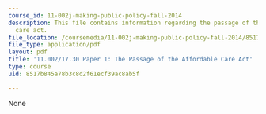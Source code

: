 ```yaml
---
course_id: 11-002j-making-public-policy-fall-2014
description: This file contains information regarding the passage of the affordable
  care act.
file_location: /coursemedia/11-002j-making-public-policy-fall-2014/8517b845a78b3c8d2f61ecf39ac8ab5f_MIT11_002JF14_pa1stud4.pdf
file_type: application/pdf
layout: pdf
title: '11.002/17.30 Paper 1: The Passage of the Affordable Care Act'
type: course
uid: 8517b845a78b3c8d2f61ecf39ac8ab5f

---
```

None